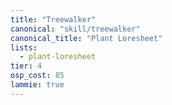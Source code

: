 ```yaml
---
title: "Treewalker"
canonical: "skill/treewalker"
canonical_title: "Plant Loresheet"
lists:
  - plant-loresheet
tier: 4
osp_cost: 85
lammie: true
---
```

